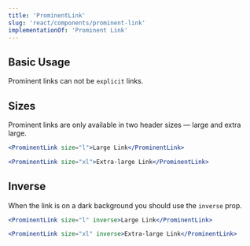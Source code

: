 ```yaml
---
title: 'ProminentLink'
slug: 'react/components/prominent-link'
implementationOf: 'Prominent Link'
---
```


## Basic Usage

Prominent links can not be `explicit` links.

## Sizes

Prominent links are only available in two header sizes — large and extra large. 

```jsx
<ProminentLink size="l">Large Link</ProminentLink>
```

```jsx
<ProminentLink size="xl">Extra-large Link</ProminentLink>
```

## Inverse

When the link is on a dark background you should use the `inverse` prop.

```jsx { "props": { "style": { "background": "#0068b3" } } }
<ProminentLink size="l" inverse>Large Link</ProminentLink>
```

```jsx { "props": { "style": { "background": "#0068b3" } } }
<ProminentLink size="xl" inverse>Extra-large Link</ProminentLink>
```
